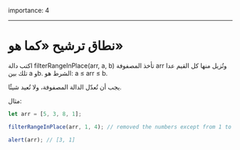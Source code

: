 importance: 4

---

# نطاق ترشيح «كما هو»

اكتب دالة filterRangeInPlace(arr, a, b)‎ تأخذ المصفوفة arr وتُزيل منها كل القيم عدا تلك بين a وb. الشرط هو: ‎a ≤ arr ≤ b.

يجب أن تُعدّل الدالة المصفوفة، ولا تُعيد شيئًا.

مثال:

```js
let arr = [5, 3, 8, 1];

filterRangeInPlace(arr, 1, 4); // removed the numbers except from 1 to 4

alert(arr); // [3, 1]
```

